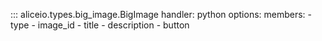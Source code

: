 ::: aliceio.types.big_image.BigImage
    handler: python
    options:
      members:
        - type
        - image_id
        - title
        - description
        - button
